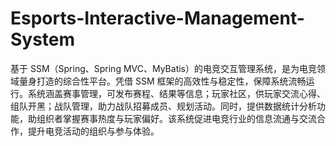 # Esports-Interactive-Management-System
基于 SSM（Spring、Spring MVC、MyBatis）的电竞交互管理系统，是为电竞领域量身打造的综合性平台。凭借 SSM 框架的高效性与稳定性，保障系统流畅运行。系统涵盖赛事管理，可发布赛程、结果等信息；玩家社区，供玩家交流心得、组队开黑；战队管理，助力战队招募成员、规划活动。同时，提供数据统计分析功能，助组织者掌握赛事热度与玩家偏好。该系统促进电竞行业的信息流通与交流合作，提升电竞活动的组织与参与体验。 
